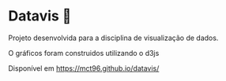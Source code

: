 # Datavis 🚀

Projeto desenvolvida para a disciplina de visualização de dados.

O gráficos foram construidos utilizando o d3js

Disponível em https://mct96.github.io/datavis/
